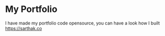 # My Portfolio
I have made my portfolio code opensource, you can have a look how I built https://sarthak.co

